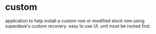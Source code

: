# custom
application to help install a custom rom or modified stock rom using superdave's custom recovery.  easy to use UI.  unit must be rooted first.
